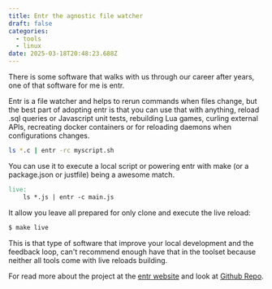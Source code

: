```yaml
---
title: Entr the agnostic file watcher
draft: false
categories:
  - tools
  - linux
date: 2025-03-18T20:48:23.688Z
---
```


There is some software that walks with us through our career after years, one of that software for me is entr.

Entr is a file watcher and helps to rerun commands when files change, but the best part of adopting entr is that you can use that with anything, reload .sql queries or Javascript unit tests, rebuilding Lua games, curling external APIs, recreating docker containers or for reloading daemons when configurations changes.

```sh
ls *.c | entr -rc myscript.sh
```

You can use it to execute a local script or powering entr with make (or a package.json or justfile) being a awesome match.

```Makefile
live:
	ls *.js | entr -c main.js
```

It allow you leave all prepared for only clone and execute the live reload:

```sh
$ make live
```

This is that type of software that improve your local development and the feedback loop, can't recommend enough have that in the toolset because neither all tools come with live reloads building.

For read more about the project at the [entr website](https://eradman.com/entrproject/) and look at [Github Repo](https://github.com/eradman/entr/).